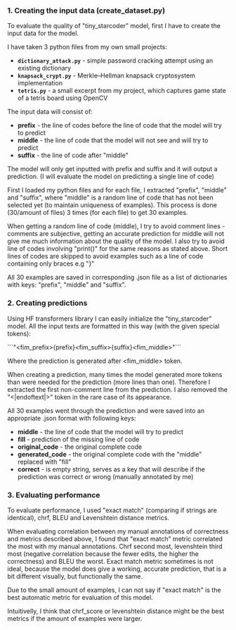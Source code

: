 ### 1. Creating the input data (create_dataset.py)
To evaluate the quality of "tiny_starcoder" model, first I have to create the input data for the model.

I have taken 3 python files from my own small projects:
- **`dictionary_attack.py`** - simple password cracking attempt using an existing dictionary
- **`knapsack_crypt.py`** - Merkle–Hellman knapsack cryptosystem implementation
- **`tetris.py`** - a small excerpt from my project, which captures game state of a tetris board using OpenCV 

The input data will consist of:
- **prefix** - the line of codes before the line of code that the model will try to predict
- **middle** - the line of code that the model will not see and will try to predict
- **suffix** - the line of code after "middle"

The model will only get inputted with prefix and suffix and it will output a prediction.
(I will evaluate the model on predicting a single line of code)

First I loaded my python files and for each file, I extracted "prefix", "middle" and "suffix", where "middle" is a random line of code that has not been selected yet (to maintain uniqueness of examples). This process is done (30/amount of files) 3 times (for each file) to get 30 examples.

When getting a random line of code (middle), I try to avoid comment lines - comments are subjective, getting an accurate prediction for middle will not give me much information about the quality of the model. I also try to avoid line of codes involving "print()" for the same reasons as stated above. Short lines of codes are skipped to avoid examples such as a line of code containing only braces e.g "}"

All 30 examples are saved in corresponding .json file as a list of dictionaries with keys: "prefix", "middle" and "suffix".

### 2. Creating predictions
Using HF transformers library I can easily initialize the "tiny_starcoder" model.
All the input texts are formatted in this way (with the given special tokens):

´´´"<fim_prefix>{prefix}<fim_suffix>{suffix}<fim_middle>"´´´

Where the prediction is generated after <fim_middle> token.

When creating a prediction, many times the model generated more tokens than were needed for the prediction (more lines than one). Therefore I extracted the first non-comment line from the prediction. I also removed the "<|endoftext|>" token in the rare case of its appearance. 

All 30 examples went through the prediction and were saved into an appropriate .json format with following keys:
- **middle** - the line of code that the model will try to predict
- **fill** - prediction of the missing line of code
- **original_code** - the original complete code
- **generated_code** - the original complete code with the "middle" replaced with "fill"
- **correct** - is empty string, serves as a key that will describe if the prediction was correct or wrong (manually annotated by me)

### 3. Evaluating performance
To evaluate performance, I used "exact match" (comparing if strings are identical), chrf, BLEU and Levenshtein distance metrics.

When evaluating correlation between my manual annotations of correctness and metrics described above, I found that "exact match" metric correlated the most with my manual annotations. Chrf second most, levenshtein third most (negative correlation because the fewer edits, the higher the correctness) and BLEU the worst. Exact match metric sometimes is not ideal, because the model does give a working, accurate prediction, that is a bit different visually, but functionally the same.

Due to the small amount of examples, I can not say if "exact match" is the best automatic metric for evaluation of this model. 

Intuitivelly, I think that chrf_score or levenshtein distance might be the best metrics if the amount of examples were larger.






